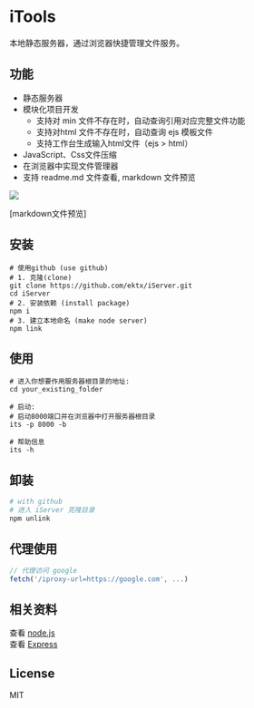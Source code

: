 # iTools  

本地静态服务器，通过浏览器快捷管理文件服务。


## 功能      

- 静态服务器
- 模块化项目开发
	- 支持对 min 文件不存在时，自动查询引用对应完整文件功能  
	- 支持对html 文件不存在时，自动查询 ejs 模板文件
	- 支持工作台生成输入html文件（ejs > html）
- JavaScript、Css文件压缩
- 在浏览器中实现文件管理器
- 支持 readme.md 文件查看, markdown 文件预览

![](http://wx1.sinaimg.cn/large/9444af88gy1fs0cpa1e3og20mb0hrnje.gif)

[markdown文件预览]

## 安装

```Shell
# 使用github (use github)
# 1. 克隆(clone)
git clone https://github.com/ektx/iServer.git
cd iServer
# 2. 安装依赖 (install package)
npm i
# 3. 建立本地命名 (make node server)
npm link
```


## 使用

```Shell
# 进入你想要作用服务器根目录的地址:
cd your_existing_folder

# 启动:
# 启动8000端口并在浏览器中打开服务器根目录
its -p 8000 -b

# 帮助信息
its -h
```

## 卸装
```sh
# with github
# 进入 iServer 克隆目录
npm unlink
```

## 代理使用
```javascript
// 代理访问 google
fetch('/iproxy-url=https://google.com', ...)
```

## 相关资料  

查看 [node.js](https://nodejs.org/)  
查看 [Express](http://expressjs.com/)  


## License

MIT

